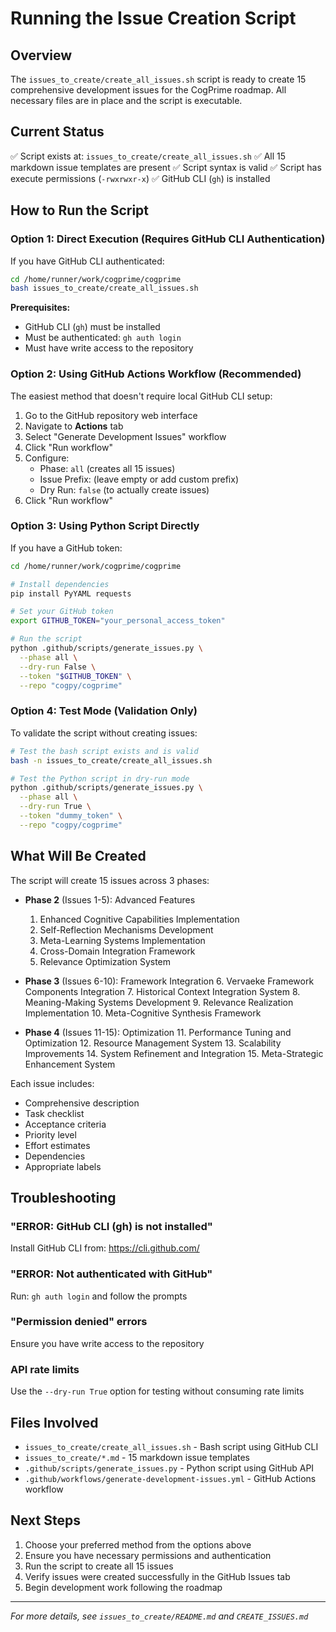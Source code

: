 # Running the Issue Creation Script

## Overview

The `issues_to_create/create_all_issues.sh` script is ready to create 15 comprehensive development issues for the CogPrime roadmap. All necessary files are in place and the script is executable.

## Current Status

✅ Script exists at: `issues_to_create/create_all_issues.sh`
✅ All 15 markdown issue templates are present
✅ Script syntax is valid
✅ Script has execute permissions (`-rwxrwxr-x`)
✅ GitHub CLI (`gh`) is installed

## How to Run the Script

### Option 1: Direct Execution (Requires GitHub CLI Authentication)

If you have GitHub CLI authenticated:

```bash
cd /home/runner/work/cogprime/cogprime
bash issues_to_create/create_all_issues.sh
```

**Prerequisites:**
- GitHub CLI (`gh`) must be installed
- Must be authenticated: `gh auth login`
- Must have write access to the repository

### Option 2: Using GitHub Actions Workflow (Recommended)

The easiest method that doesn't require local GitHub CLI setup:

1. Go to the GitHub repository web interface
2. Navigate to **Actions** tab
3. Select "Generate Development Issues" workflow
4. Click "Run workflow"
5. Configure:
   - Phase: `all` (creates all 15 issues)
   - Issue Prefix: (leave empty or add custom prefix)
   - Dry Run: `false` (to actually create issues)
6. Click "Run workflow"

### Option 3: Using Python Script Directly

If you have a GitHub token:

```bash
cd /home/runner/work/cogprime/cogprime

# Install dependencies
pip install PyYAML requests

# Set your GitHub token
export GITHUB_TOKEN="your_personal_access_token"

# Run the script
python .github/scripts/generate_issues.py \
  --phase all \
  --dry-run False \
  --token "$GITHUB_TOKEN" \
  --repo "cogpy/cogprime"
```

### Option 4: Test Mode (Validation Only)

To validate the script without creating issues:

```bash
# Test the bash script exists and is valid
bash -n issues_to_create/create_all_issues.sh

# Test the Python script in dry-run mode
python .github/scripts/generate_issues.py \
  --phase all \
  --dry-run True \
  --token "dummy_token" \
  --repo "cogpy/cogprime"
```

## What Will Be Created

The script will create 15 issues across 3 phases:

- **Phase 2** (Issues 1-5): Advanced Features
  1. Enhanced Cognitive Capabilities Implementation
  2. Self-Reflection Mechanisms Development
  3. Meta-Learning Systems Implementation
  4. Cross-Domain Integration Framework
  5. Relevance Optimization System

- **Phase 3** (Issues 6-10): Framework Integration
  6. Vervaeke Framework Components Integration
  7. Historical Context Integration System
  8. Meaning-Making Systems Development
  9. Relevance Realization Implementation
  10. Meta-Cognitive Synthesis Framework

- **Phase 4** (Issues 11-15): Optimization
  11. Performance Tuning and Optimization
  12. Resource Management System
  13. Scalability Improvements
  14. System Refinement and Integration
  15. Meta-Strategic Enhancement System

Each issue includes:
- Comprehensive description
- Task checklist
- Acceptance criteria
- Priority level
- Effort estimates
- Dependencies
- Appropriate labels

## Troubleshooting

### "ERROR: GitHub CLI (gh) is not installed"
Install GitHub CLI from: https://cli.github.com/

### "ERROR: Not authenticated with GitHub"
Run: `gh auth login` and follow the prompts

### "Permission denied" errors
Ensure you have write access to the repository

### API rate limits
Use the `--dry-run True` option for testing without consuming rate limits

## Files Involved

- `issues_to_create/create_all_issues.sh` - Bash script using GitHub CLI
- `issues_to_create/*.md` - 15 markdown issue templates
- `.github/scripts/generate_issues.py` - Python script using GitHub API
- `.github/workflows/generate-development-issues.yml` - GitHub Actions workflow

## Next Steps

1. Choose your preferred method from the options above
2. Ensure you have necessary permissions and authentication
3. Run the script to create all 15 issues
4. Verify issues were created successfully in the GitHub Issues tab
5. Begin development work following the roadmap

---

*For more details, see `issues_to_create/README.md` and `CREATE_ISSUES.md`*
